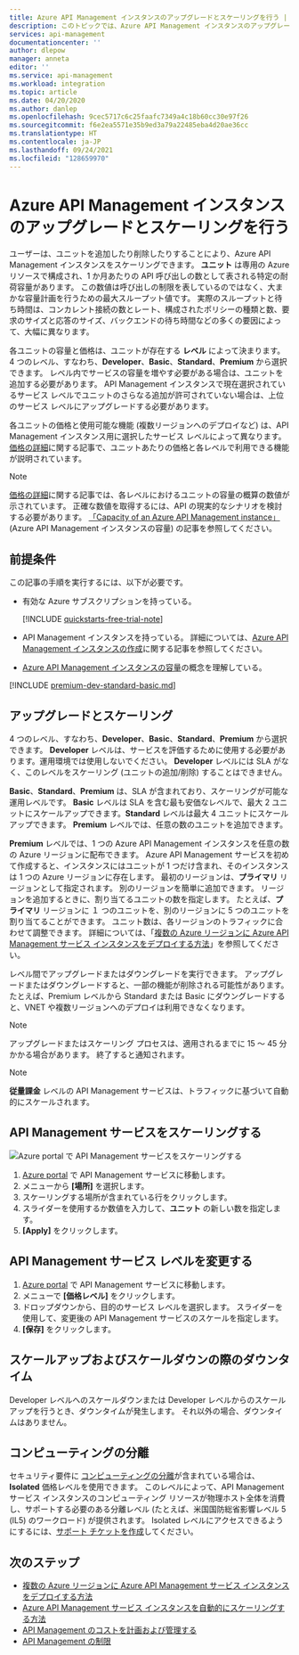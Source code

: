 ```yaml
---
title: Azure API Management インスタンスのアップグレードとスケーリングを行う | Microsoft Docs
description: このトピックでは、Azure API Management インスタンスのアップグレードとスケーリングを行う方法について説明します。
services: api-management
documentationcenter: ''
author: dlepow
manager: anneta
editor: ''
ms.service: api-management
ms.workload: integration
ms.topic: article
ms.date: 04/20/2020
ms.author: danlep
ms.openlocfilehash: 9cec5717c6c25faafc7349a4c18b60cc30e97f26
ms.sourcegitcommit: f6e2ea5571e35b9ed3a79a22485eba4d20ae36cc
ms.translationtype: HT
ms.contentlocale: ja-JP
ms.lasthandoff: 09/24/2021
ms.locfileid: "128659970"
---
```

# <a name="upgrade-and-scale-an-azure-api-management-instance"></a>Azure API Management インスタンスのアップグレードとスケーリングを行う  

ユーザーは、ユニットを追加したり削除したりすることにより、Azure API Management インスタンスをスケーリングできます。 **ユニット** は専用の Azure リソースで構成され、1 か月あたりの API 呼び出しの数として表される特定の耐荷容量があります。 この数値は呼び出しの制限を表しているのではなく、大まかな容量計画を行うための最大スループット値です。 実際のスループットと待ち時間は、コンカレント接続の数とレート、構成されたポリシーの種類と数、要求のサイズと応答のサイズ、バックエンドの待ち時間などの多くの要因によって、大幅に異なります。

各ユニットの容量と価格は、ユニットが存在する **レベル** によって決まります。 4 つのレベル、すなわち、**Developer**、**Basic**、**Standard**、**Premium** から選択できます。 レベル内でサービスの容量を増やす必要がある場合は、ユニットを追加する必要があります。 API Management インスタンスで現在選択されているサービス レベルでユニットのさらなる追加が許可されていない場合は、上位のサービス レベルにアップグレードする必要があります。

各ユニットの価格と使用可能な機能 (複数リージョンへのデプロイなど) は、API Management インスタンス用に選択したサービス レベルによって異なります。 [価格の詳細](https://azure.microsoft.com/pricing/details/api-management/?ref=microsoft.com&utm_source=microsoft.com&utm_medium=docs&utm_campaign=visualstudio)に関する記事で、ユニットあたりの価格と各レベルで利用できる機能が説明されています。 

>[!NOTE]
>[価格の詳細](https://azure.microsoft.com/pricing/details/api-management/?ref=microsoft.com&utm_source=microsoft.com&utm_medium=docs&utm_campaign=visualstudio)に関する記事では、各レベルにおけるユニットの容量の概算の数値が示されています。 正確な数値を取得するには、API の現実的なシナリオを検討する必要があります。 [「Capacity of an Azure API Management instance」](api-management-capacity.md)(Azure API Management インスタンスの容量) の記事を参照してください。

## <a name="prerequisites"></a>前提条件

この記事の手順を実行するには、以下が必要です。

+ 有効な Azure サブスクリプションを持っている。

    [!INCLUDE [quickstarts-free-trial-note](../../includes/quickstarts-free-trial-note.md)]

+ API Management インスタンスを持っている。 詳細については、[Azure API Management インスタンスの作成](get-started-create-service-instance.md)に関する記事を参照してください。

+ [Azure API Management インスタンスの容量](api-management-capacity.md)の概念を理解している。

[!INCLUDE [premium-dev-standard-basic.md](../../includes/api-management-availability-premium-dev-standard-basic.md)]

## <a name="upgrade-and-scale"></a>アップグレードとスケーリング  

4 つのレベル、すなわち、**Developer**、**Basic**、**Standard**、**Premium** から選択できます。 **Developer** レベルは、サービスを評価するために使用する必要があります。運用環境では使用しないでください。 **Developer** レベルには SLA がなく、このレベルをスケーリング (ユニットの追加/削除) することはできません。 

**Basic**、**Standard**、**Premium** は、SLA が含まれており、スケーリングが可能な運用レベルです。 **Basic**  レベルは SLA を含む最も安価なレベルで、最大 2 ユニットにスケールアップできます。**Standard** レベルは最大 4 ユニットにスケールアップできます。 **Premium** レベルでは、任意の数のユニットを追加できます。

**Premium** レベルでは、1 つの Azure API Management インスタンスを任意の数の Azure リージョンに配布できます。 Azure API Management サービスを初めて作成すると、インスタンスにはユニットが 1 つだけ含まれ、そのインスタンスは 1 つの Azure リージョンに存在します。 最初のリージョンは、**プライマリ** リージョンとして指定されます。 別のリージョンを簡単に追加できます。 リージョンを追加するときに、割り当てるユニットの数を指定します。 たとえば、**プライマリ** リージョンに １ つのユニットを、別のリージョンに 5 つのユニットを割り当てることができます。 ユニット数は、各リージョンのトラフィックに合わせて調整できます。 詳細については、「[複数の Azure リージョンに Azure API Management サービス インスタンスをデプロイする方法](api-management-howto-deploy-multi-region.md)」を参照してください。

レベル間でアップグレードまたはダウングレードを実行できます。 アップグレードまたはダウングレードすると、一部の機能が削除される可能性があります。たとえば、Premium レベルから Standard または Basic にダウングレードすると、VNET や複数リージョンへのデプロイは利用できなくなります。

> [!NOTE]
> アップグレードまたはスケーリング プロセスは、適用されるまでに 15 ～ 45 分かかる場合があります。 終了すると通知されます。

> [!NOTE]
> **従量課金** レベルの API Management サービスは、トラフィックに基づいて自動的にスケールされます。

## <a name="scale-your-api-management-service"></a>API Management サービスをスケーリングする

![Azure portal で API Management サービスをスケーリングする](./media/upgrade-and-scale/portal-scale.png)

1. [Azure portal](https://portal.azure.com/) で API Management サービスに移動します。
2. メニューから **[場所]** を選択します。
3. スケーリングする場所が含まれている行をクリックします。
4. スライダーを使用するか数値を入力して、**ユニット** の新しい数を指定します。
5. **[Apply]** をクリックします。

## <a name="change-your-api-management-service-tier"></a>API Management サービス レベルを変更する

1. [Azure portal](https://portal.azure.com/) で API Management サービスに移動します。
2. メニューで **[価格レベル]** をクリックします。
3. ドロップダウンから、目的のサービス レベルを選択します。 スライダーを使用して、変更後の API Management サービスのスケールを指定します。
4. **[保存]** をクリックします。

## <a name="downtime-during-scaling-up-and-down"></a>スケールアップおよびスケールダウンの際のダウンタイム
Developer レベルへのスケールダウンまたは Developer レベルからのスケールアップを行うとき、ダウンタイムが発生します。 それ以外の場合、ダウンタイムはありません。 

## <a name="compute-isolation"></a>コンピューティングの分離
セキュリティ要件に [コンピューティングの分離](../azure-government/azure-secure-isolation-guidance.md#compute-isolation)が含まれている場合は、**Isolated** 価格レベルを使用できます。 このレベルによって、API Management サービス インスタンスのコンピューティング リソースが物理ホスト全体を消費し、サポートする必要のある分離レベル (たとえば、米国国防総省影響レベル 5 (IL5) のワークロード) が提供されます。 Isolated レベルにアクセスできるようにするには、[サポート チケットを作成](../azure-portal/supportability/how-to-create-azure-support-request.md)してください。 



## <a name="next-steps"></a>次のステップ

- [複数の Azure リージョンに Azure API Management サービス インスタンスをデプロイする方法](api-management-howto-deploy-multi-region.md)
- [Azure API Management サービス インスタンスを自動的にスケーリングする方法](api-management-howto-autoscale.md)
- [API Management のコストを計画および管理する](plan-manage-costs.md)
- [API Management の制限](../azure-resource-manager/management/azure-subscription-service-limits.md#api-management-limits)